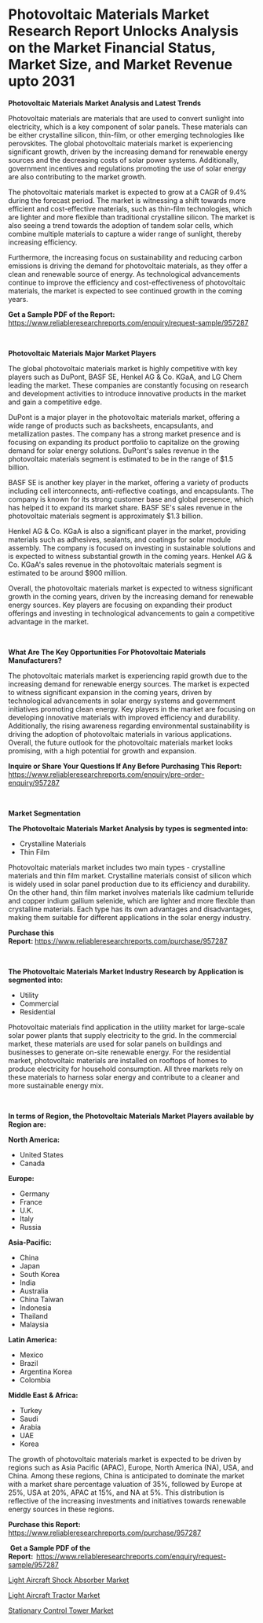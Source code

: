 <p><h1>Photovoltaic Materials Market Research Report Unlocks Analysis on the Market Financial Status, Market Size, and Market Revenue upto 2031</h1></p><p><strong>Photovoltaic Materials Market Analysis and Latest Trends</strong></p>
<p><p>Photovoltaic materials are materials that are used to convert sunlight into electricity, which is a key component of solar panels. These materials can be either crystalline silicon, thin-film, or other emerging technologies like perovskites. The global photovoltaic materials market is experiencing significant growth, driven by the increasing demand for renewable energy sources and the decreasing costs of solar power systems. Additionally, government incentives and regulations promoting the use of solar energy are also contributing to the market growth.</p><p>The photovoltaic materials market is expected to grow at a CAGR of 9.4% during the forecast period. The market is witnessing a shift towards more efficient and cost-effective materials, such as thin-film technologies, which are lighter and more flexible than traditional crystalline silicon. The market is also seeing a trend towards the adoption of tandem solar cells, which combine multiple materials to capture a wider range of sunlight, thereby increasing efficiency.</p><p>Furthermore, the increasing focus on sustainability and reducing carbon emissions is driving the demand for photovoltaic materials, as they offer a clean and renewable source of energy. As technological advancements continue to improve the efficiency and cost-effectiveness of photovoltaic materials, the market is expected to see continued growth in the coming years.</p></p>
<p><strong>Get a Sample PDF of the Report:&nbsp;</strong> <a href="https://www.reliableresearchreports.com/enquiry/request-sample/957287">https://www.reliableresearchreports.com/enquiry/request-sample/957287</a></p>
<p>&nbsp;</p>
<p><strong>Photovoltaic Materials Major Market Players</strong></p>
<p><p>The global photovoltaic materials market is highly competitive with key players such as DuPont, BASF SE, Henkel AG & Co. KGaA, and LG Chem leading the market. These companies are constantly focusing on research and development activities to introduce innovative products in the market and gain a competitive edge.</p><p>DuPont is a major player in the photovoltaic materials market, offering a wide range of products such as backsheets, encapsulants, and metallization pastes. The company has a strong market presence and is focusing on expanding its product portfolio to capitalize on the growing demand for solar energy solutions. DuPont's sales revenue in the photovoltaic materials segment is estimated to be in the range of $1.5 billion.</p><p>BASF SE is another key player in the market, offering a variety of products including cell interconnects, anti-reflective coatings, and encapsulants. The company is known for its strong customer base and global presence, which has helped it to expand its market share. BASF SE's sales revenue in the photovoltaic materials segment is approximately $1.3 billion.</p><p>Henkel AG & Co. KGaA is also a significant player in the market, providing materials such as adhesives, sealants, and coatings for solar module assembly. The company is focused on investing in sustainable solutions and is expected to witness substantial growth in the coming years. Henkel AG & Co. KGaA's sales revenue in the photovoltaic materials segment is estimated to be around $900 million.</p><p>Overall, the photovoltaic materials market is expected to witness significant growth in the coming years, driven by the increasing demand for renewable energy sources. Key players are focusing on expanding their product offerings and investing in technological advancements to gain a competitive advantage in the market.</p></p>
<p>&nbsp;</p>
<p><strong>What Are The Key Opportunities For Photovoltaic Materials Manufacturers?</strong></p>
<p><p>The photovoltaic materials market is experiencing rapid growth due to the increasing demand for renewable energy sources. The market is expected to witness significant expansion in the coming years, driven by technological advancements in solar energy systems and government initiatives promoting clean energy. Key players in the market are focusing on developing innovative materials with improved efficiency and durability. Additionally, the rising awareness regarding environmental sustainability is driving the adoption of photovoltaic materials in various applications. Overall, the future outlook for the photovoltaic materials market looks promising, with a high potential for growth and expansion.</p></p>
<p><strong>Inquire or Share Your Questions If Any Before Purchasing This Report:</strong> <a href="https://www.reliableresearchreports.com/enquiry/pre-order-enquiry/957287">https://www.reliableresearchreports.com/enquiry/pre-order-enquiry/957287</a></p>
<p>&nbsp;</p>
<p><strong>Market Segmentation</strong></p>
<p><strong>The Photovoltaic Materials Market Analysis by types is segmented into:</strong></p>
<p><ul><li>Crystalline Materials</li><li>Thin Film</li></ul></p>
<p><p>Photovoltaic materials market includes two main types - crystalline materials and thin film market. Crystalline materials consist of silicon which is widely used in solar panel production due to its efficiency and durability. On the other hand, thin film market involves materials like cadmium telluride and copper indium gallium selenide, which are lighter and more flexible than crystalline materials. Each type has its own advantages and disadvantages, making them suitable for different applications in the solar energy industry.</p></p>
<p><strong>Purchase this Report:&nbsp;</strong><a href="https://www.reliableresearchreports.com/purchase/957287">https://www.reliableresearchreports.com/purchase/957287</a></p>
<p>&nbsp;</p>
<p><strong>The Photovoltaic Materials Market Industry Research by Application is segmented into:</strong></p>
<p><ul><li>Utility</li><li>Commercial</li><li>Residential</li></ul></p>
<p><p>Photovoltaic materials find application in the utility market for large-scale solar power plants that supply electricity to the grid. In the commercial market, these materials are used for solar panels on buildings and businesses to generate on-site renewable energy. For the residential market, photovoltaic materials are installed on rooftops of homes to produce electricity for household consumption. All three markets rely on these materials to harness solar energy and contribute to a cleaner and more sustainable energy mix.</p></p>
<p>&nbsp;</p>
<p><strong>In terms of Region, the Photovoltaic Materials Market Players available by Region are:</strong></p>
<p>
    <p> <strong> North America: </strong>
        <ul>
            <li>United States</li>
            <li>Canada</li>
        </ul>
        </p> 
    <p> <strong> Europe: </strong>
        <ul>
            <li>Germany</li>
            <li>France</li>
            <li>U.K.</li>
            <li>Italy</li>
            <li>Russia</li>
        </ul>
        </p> 
    <p> <strong> Asia-Pacific: </strong>
        <ul>
            <li>China</li>
            <li>Japan</li>
            <li>South Korea</li>
            <li>India</li>
            <li>Australia</li>
            <li>China Taiwan</li>
            <li>Indonesia</li>
            <li>Thailand</li>
            <li>Malaysia</li>
        </ul>
        </p> 
    <p> <strong> Latin America: </strong>
        <ul>
            <li>Mexico</li>
            <li>Brazil</li>
            <li>Argentina Korea</li>
            <li>Colombia</li>
        </ul>
        </p> 
    <p> <strong> Middle East & Africa: </strong>
        <ul>
            <li>Turkey</li>
            <li>Saudi</li>
            <li>Arabia</li>
            <li>UAE</li>
            <li>Korea</li>
        </ul>
    </p>
    </p>
<p><p>The growth of photovoltaic materials market is expected to be driven by regions such as Asia Pacific (APAC), Europe, North America (NA), USA, and China. Among these regions, China is anticipated to dominate the market with a market share percentage valuation of 35%, followed by Europe at 25%, USA at 20%, APAC at 15%, and NA at 5%. This distribution is reflective of the increasing investments and initiatives towards renewable energy sources in these regions.</p></p>
<p><strong>Purchase this Report: </strong><a href="https://www.reliableresearchreports.com/purchase/957287">https://www.reliableresearchreports.com/purchase/957287</a></p>
<p>&nbsp;<strong>Get a Sample PDF of the Report:&nbsp;&nbsp;</strong><a href="https://www.reliableresearchreports.com/enquiry/request-sample/957287">https://www.reliableresearchreports.com/enquiry/request-sample/957287</a></p>
<p><strong></strong></p>
<p><p><a href="https://view.publitas.com/reportprime-1/light-aircraft-shock-absorber-market-furnish-information-about-market-size-market-share-market-dynamics-and-projections-spanning-from-2023-to-2030/">Light Aircraft Shock Absorber Market</a></p><p><a href="https://view.publitas.com/reportprime-1/light-aircraft-tractor-market-size-evaluating-its-market-trends-growth-and-projections-2023-2030/">Light Aircraft Tractor Market</a></p><p><a href="https://view.publitas.com/reportprime-1/stationary-control-tower-market-size-share-trends-analysis-report-by-material-by-type-by-end-user-by-region-and-segment-forecasts-2023-2030/">Stationary Control Tower Market</a></p></p>